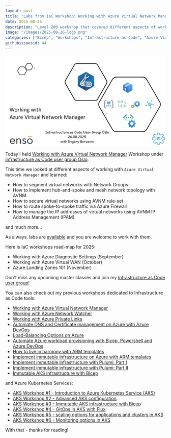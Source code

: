 ```yaml
---
layout: post
title: "Labs from IaC Workshop: Working with Azure Virtual Network Manager"
date: 2025-08-26
description: "Level 200 workshop that covered different aspects of working with Azure Virtual Network Manager."
image: "/images/2025-08-26-logo.png"
categories: ["Bicep", "Workshops", "Infrastructure as Code", "Azure Virtual Network Manager"]
githubissuesid: 44
---
```


![logo](/images/2025-08-26-logo.png)

Today I held [Working with Azure Virtual Network Manager](https://www.meetup.com/infrastructure-as-code-user-group-oslo/events/310450544) Workshop under [Infrastructure as Code user group Oslo](https://www.meetup.com/Infrastructure-As-Code-User-Group-Oslo).

This time we looked at different aspects of working with `Azure Virtual Network Manager` and learned:

- How to segment virtual networks with Network Groups
- How to implement hub-and-spoke and mesh network topology with AVNM
- How to secure virtual networks using AVNM rule-set
- How to route spoke-to-spoke traffic via Azure Firewall
- How to manage the IP addresses of virtual networks using AVNM IP Address Management (IPAM).

and much more...

As always, labs are [available](https://workshops.iac-labs.com/avnm-labs/) and you are welcome to work with them.

Here is IaC workshops road-map for 2025:

- Working with Azure Diagnostic Settings (September)
- Working with Azure Virtual WAN (October)
- Azure Landing Zones 101 (November)

Don't miss any upcoming master classes and join my [Infrastructure as Code user group](https://www.meetup.com/Infrastructure-As-Code-User-Group-Oslo)!

You can also check out my previous workshops dedicated to Infrastructure as Code tools:

- [Working with Azure Virtual Network Manager](https://workshops.iac-labs.com/avnm-labs/)
- [Working with Azure Network Watcher](https://borzenin.com/working-with-network-watcher/)
- [Working with Azure Private Links](https://borzenin.com/working-with-private-links-workshop-labs/)
- [Automate DNS and Certificate management on Azure with Azure DevOps](https://borzenin.com/dns-and-ssl-management-on-azure-with-ado-workshop-labs/)
- [Load-Balancing Options on Azure](https://borzenin.com/azure-load-balancing-options-workshop-labs/)
- [Automate Azure workload provisioning with Bicep, Powershell and Azure DevOps](https://borzenin.com/iac-with-azure-devops-workshop-labs/)
- [How to live in harmony with ARM templates](https://borzenin.com/iac-ws1-labs/)
- [Implement immutable infrastructure on Azure with ARM templates](https://borzenin.com/iac-ws2-labs/)
- [Implement immutable infrastructure with Pulumi: Part I](https://borzenin.com/iac-ws3-labs/)
- [Implement immutable infrastructure with Pulumi: Part II](https://borzenin.com/iac-ws4-labs/)
- [Immutable AKS infrastructure with Bicep](https://borzenin.com/azure-kubernetes-service-aks-workshop-3-labs/)

and Azure Kubernetes Services:

- [AKS Workshop #1 - Introduction to Azure Kubernetes Service (AKS)](https://borzenin.com/azure-kubernetes-service-aks-workshop-1-labs/)
- [AKS Workshop #2 - Advanced AKS configuration](https://borzenin.com/azure-kubernetes-service-aks-workshop-2-labs/)
- [AKS Workshop #3 - Immutable AKS infrastructure with Bicep](https://borzenin.com/azure-kubernetes-service-aks-workshop-3-labs/)
- [AKS Workshop #4 - GitOps in AKS with Flux](https://borzenin.com/azure-kubernetes-service-aks-workshop-4-labs/)
- [AKS Workshop #5 - scaling options for applications and clusters in AKS](https://borzenin.com/azure-kubernetes-service-aks-workshop-5-labs/)
- [AKS Workshop #6 - Monitoring options in AKS](https://borzenin.com/azure-aks-workshop-6-monitoring-options-aks-labs/)

With that - thanks for reading!
